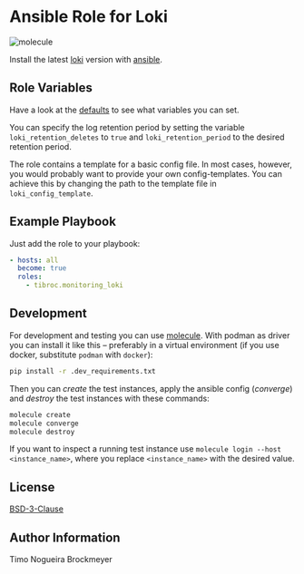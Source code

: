 # Ansible Role for Loki

![molecule](https://github.com/tibroc/monitoring_loki/actions/workflows/molecule.yml/badge.svg)

Install the latest [loki](https://github.com/grafana/loki) version with [ansible](https://docs.ansible.com/).

## Role Variables

Have a look at the [defaults](defaults/main.yml) to see what variables you can set.

You can specify the log retention period by setting the variable `loki_retention_deletes` to `true` and
`loki_retention_period` to the desired retention period.

The role contains a template for a basic config file.
In most cases, however, you would probably want to provide your own config-templates.
You can achieve this by changing the path to the template file in `loki_config_template`.

## Example Playbook

Just add the role to your playbook:

```yaml
- hosts: all
  become: true
  roles:
    - tibroc.monitoring_loki
```

## Development

For development and testing you can use [molecule](https://molecule.readthedocs.io/en/latest/).
With podman as driver you can install it like this – preferably in a virtual environment (if you use docker, substitute `podman` with `docker`):

```bash
pip install -r .dev_requirements.txt
```

Then you can *create* the test instances, apply the ansible config (*converge*) and *destroy* the test instances with these commands:

```bash
molecule create
molecule converge
molecule destroy
```

If you want to inspect a running test instance use `molecule login --host <instance_name>`, where you replace `<instance_name>` with the desired value.

## License

[BSD-3-Clause](LICENSE)

## Author Information

Timo Nogueira Brockmeyer
